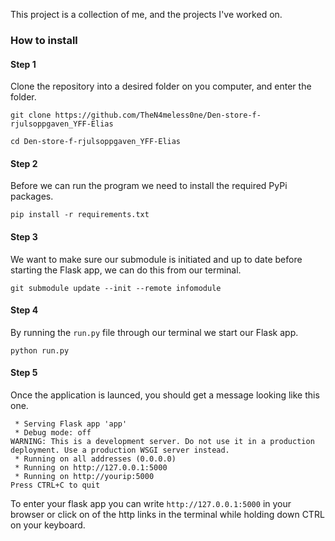 This project is a collection of me, and the projects I've worked on.

### How to install
#### Step 1
Clone the repository into a desired folder on you computer, and enter the folder.
``` Shell
git clone https://github.com/TheN4meless0ne/Den-store-f-rjulsoppgaven_YFF-Elias
```

``` Shell
cd Den-store-f-rjulsoppgaven_YFF-Elias
```

#### Step 2
Before we can run the program we need to install the required PyPi packages.
``` Shell
pip install -r requirements.txt
```

#### Step 3
We want to make sure our submodule is initiated and up to date before starting the Flask app, we can do this from our terminal.
``` Shell
git submodule update --init --remote infomodule
```

#### Step 4
By running the `run.py` file through our terminal we start our Flask app.
``` Shell
python run.py
```

#### Step 5
Once the application is launced, you should get a message looking like this one.
``` Output
 * Serving Flask app 'app'
 * Debug mode: off
WARNING: This is a development server. Do not use it in a production deployment. Use a production WSGI server instead.
 * Running on all addresses (0.0.0.0)
 * Running on http://127.0.0.1:5000
 * Running on http://yourip:5000
Press CTRL+C to quit
```

To enter your flask app you can write `http://127.0.0.1:5000` in your browser or click on of the http links in the terminal while holding down CTRL on your keyboard.
